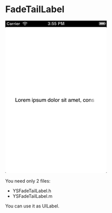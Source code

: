 FadeTailLabel
=============

![Alt text](screenShot.png)

You need only 2 files:

* YSFadeTailLabel.h  
* YSFadeTailLabel.m

You can use it as UILabel.
